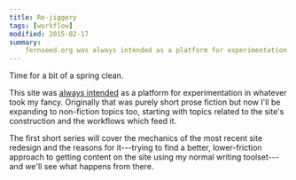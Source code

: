 ```yaml
---
title: Re-jiggery
tags: [workflow]
modified: 2015-02-17
summary:
    fernseed.org was always intended as a platform for experimentation in whatever took my fancy. Originally that was purely short prose fiction but now I'll be expanding to non-fiction topics too.
---
```


Time for a bit of a spring clean.

This site was [always intended](/meta/about/) as a platform for experimentation in whatever took my fancy. Originally that was purely short prose fiction but now I'll be expanding to non-fiction topics too, starting with topics related to the site's construction and the workflows which feed it.

The first short series will cover the mechanics of the most recent site redesign and the reasons for it---trying to find a better, lower-friction approach to getting content on the site using my normal writing toolset---and we'll see what happens from there.


